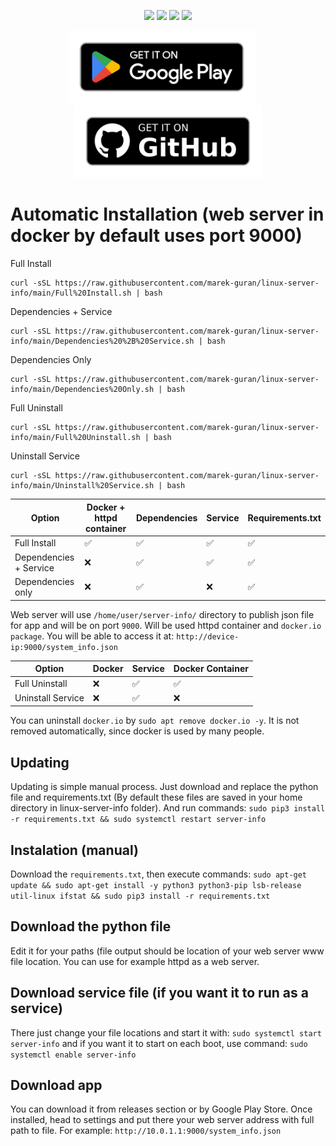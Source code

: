 <p align="center">
    <img src="https://img.shields.io/badge/-Linux-grey?logo=linux">
    <img src="https://img.shields.io/badge/Android-3DDC84?style=flat&logo=android&logoColor=white">
    <img src="https://img.shields.io/badge/-Kotlin-0095D5?logo=kotlin&logoColor=white">
    <img src="https://img.shields.io/badge/Python-3776AB?style=flat&logo=python&logoColor=white">
</p>

<p align="center">
  <a href="https://play.google.com/store/apps/details?id=com.marekguran.serverinfo" style="margin-right: 20px;">
        <img src="google-play-badge.png" width="300" alt="Server Info App">
  </a>
  <a href="https://github.com/marek-guran/linux-server-info/releases">
        <img src="github-badge.png" width="300" alt="GitHub Releases">
  </a>
</p>

# Automatic Installation (web server in docker by default uses port 9000)
Full Install
```
curl -sSL https://raw.githubusercontent.com/marek-guran/linux-server-info/main/Full%20Install.sh | bash
```

Dependencies + Service
```
curl -sSL https://raw.githubusercontent.com/marek-guran/linux-server-info/main/Dependencies%20%2B%20Service.sh | bash
```

Dependencies Only
```
curl -sSL https://raw.githubusercontent.com/marek-guran/linux-server-info/main/Dependencies%20Only.sh | bash
```

Full Uninstall
```
curl -sSL https://raw.githubusercontent.com/marek-guran/linux-server-info/main/Full%20Uninstall.sh | bash
```

Uninstall Service
```
curl -sSL https://raw.githubusercontent.com/marek-guran/linux-server-info/main/Uninstall%20Service.sh | bash
```
| Option             | Docker + httpd container | Dependencies | Service | Requirements.txt |
|--------------------|--------|--------------|---------|------------------|
| Full Install       | ✅     | ✅           | ✅      | ✅               |
| Dependencies + Service | ❌ | ✅           | ✅      | ✅               |
| Dependencies only | ❌     | ✅           | ❌      | ✅               |

Web server will use ```/home/user/server-info/``` directory to publish json file for app and will be on port ```9000```. Will be used httpd container and ```docker.io package```. You will be able to access it at: ```http://device-ip:9000/system_info.json```

| Option           | Docker | Service | Docker Container |
|------------------|--------|---------|------------------------------|
| Full Uninstall   | ❌     | ✅      | ✅                           |
| Uninstall Service| ❌     | ✅      | ❌                           |

You can uninstall ```docker.io``` by ```sudo apt remove docker.io -y```. It is not removed automatically, since docker is used by many people.
## Updating
Updating is simple manual process. Just download and replace the python file and requirements.txt (By default these files are saved in your home directory in linux-server-info folder). 
And run commands: ```sudo pip3 install -r requirements.txt && sudo systemctl restart server-info```
## Instalation (manual)
Download the ```requirements.txt```, then execute commands:
```sudo apt-get update && sudo apt-get install -y python3 python3-pip lsb-release util-linux ifstat && sudo pip3 install -r requirements.txt```
## Download the python file
Edit it for your paths (file output should be location of your web server www file location. You can use for example httpd as a web server.
## Download service file (if you want it to run as a service)
There just change your file locations and start it with:
```sudo systemctl start server-info```
and if you want it to start on each boot, use command:
```sudo systemctl enable server-info```
## Download app
You can download it from releases section or by Google Play Store. Once installed, head to settings and put there your web server address with full path to file. For example: ```http://10.0.1.1:9000/system_info.json```
